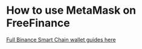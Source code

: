 # How to use MetaMask on FreeFinance

[Full Binance Smart Chain wallet guides here](https://docs.binance.org/smart-chain/wallet/metamask.html)

